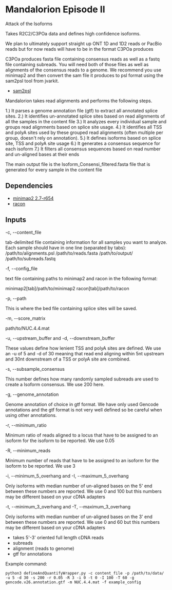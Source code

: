 # Mandalorion Episode II #
Attack of the Isoforms

Takes R2C2/C3POa data and defines high confidence isoforms. 

We plan to ultimately support straight up ONT 1D and 1D2 reads or PacBio reads but for now reads will have to be in the format C3POa produces

C3POa produces fasta file containing consensus reads as well as a fastq file containing subreads. 
You will need both of those files as well as alignments of the consensus reads to a genome. We recommend you use minimap2 and then convert the sam file it produces to psl format using the sam2psl tool from jvarkit.

- [sam2psl](http://lindenb.github.io/jvarkit/SamToPsl.html)

Mandalorion takes read alignments and performs the following steps.

1.) It parses a genome annotation file (gtf) to extract all annotated splice sites.
2.) It identifies un-annotated splice sites based on read alignments of all the samples in the content file
3.) It analyzes every individual sample and groups read alignments based on splice site usage.
4.) It identifies all TSS and polyA sites used by these grouped read alignments (often multiple per group, doesn't rely on annotation).
5.) It defines isoforms based on splice site, TSS and polyA site usage
6.) It generates a consensus sequence for each isoform
7.) It filters all consensus sequences based on read number and un-aligned bases at their ends

The main output file is the Isoform_Consensi_filtered.fasta file that is generated for every sample in the content file

## Dependencies ##

- [minimap2 2.7-r654](https://github.com/lh3/minimap2)
- [racon](https://github.com/isovic/racon)


## Inputs ##

-c, --content_file

tab-delimited file containing information for all samples you want to analyze.
Each sample should have in one line (separated by tabs):
/path/to/alignments.psl /path/to/reads.fasta /path/to/output/ /path/to/subreads.fastq 

-f, --config_file

text file containing paths to minimap2 and racon in the following format:

minimap2[tab]/path/to/minimap2
racon[tab]/path/to/racon

-p, --path

This is where the bed file containing splice sites will be saved.

-m, --score_matrix

path/to/NUC.4.4.mat 

-u, --upstream_buffer and -d, --downstream_buffer

These values define how lenient TSS and polyA sites are defined. We use an -u of 5 and -d of 30 meaning that read end aligning within 5nt upstream and 30nt downstream of a TSS or polyA site are combined.

-s, --subsample_consensus

This number defines how many randomly sampled subreads are used to create a Isoform consensus. We use 200 here. 

-g, --genome_annotation

Genome annotation of choice in gtf format. We have only used Gencode annotations and the gtf format is not very well defined so be careful when using other annotations. 

-r, --minimum_ratio

Minimum ratio of reads aligned to a locus that have to be assigned to an isoform for the isoform to be reported. We use 0.05

-R, --minimum_reads

Minimum number of reads that have to be assigned to an isoform for the isoform to be reported. We use 3

-i, --minimum_5_overhang and -I, --maximum_5_overhang

Only isoforms with median number of un-aligned bases on the 5' end between these numbers are reported. We use 0 and 100 but this numbers may be different based on your cDNA adapters 

-t, --minimum_3_overhang and -T, --maximum_3_overhang

Only isoforms with median number of un-aligned bases on the 3' end between these numbers are reported. We use 0 and 60 but this numbers may be different based on your cDNA adapters


* takes 5'-3' oriented full length cDNA reads
* subreads
* alignment (reads to genome)
* gtf for annotations

Example command:
```
python3 defineAndQuantifyWrapper.py -c content_file -p /path/to/data/ -u 5 -d 30 -s 200 -r 0.05 -R 3 -i 0 -t 0 -I 100 -T 60 -g gencode.v26.annotation.gtf -m NUC.4.4.mat -f example_config
```
